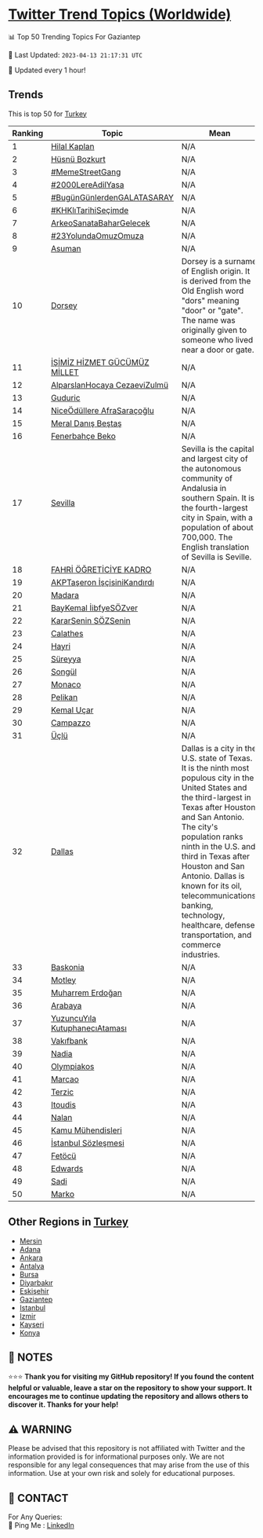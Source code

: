 [Twitter Trend Topics (Worldwide)](https://github.com/ErcinDedeoglu/Twitter-Trend-Topics)
==========


📊 Top 50 Trending Topics For Gaziantep

📆 Last Updated: `2023-04-13 21:17:31 UTC`

🔧 Updated every 1 hour!


## Trends

This is top 50 for [Turkey](</Turkey>)

| Ranking | Topic | Mean |
| ------- | ------------ | ------------ |
| 1 | [Hilal Kaplan](http://twitter.com/search?q=Hilal+Kaplan) | N/A |
| 2 | [Hüsnü Bozkurt](http://twitter.com/search?q=H%c3%bcsn%c3%bc+Bozkurt) | N/A |
| 3 | [#MemeStreetGang](http://twitter.com/search?q=%23MemeStreetGang) | N/A |
| 4 | [#2000LereAdilYasa](http://twitter.com/search?q=%232000LereAdilYasa) | N/A |
| 5 | [#BugünGünlerdenGALATASARAY](http://twitter.com/search?q=%23Bug%c3%bcnG%c3%bcnlerdenGALATASARAY) | N/A |
| 6 | [#KHKlıTarihiSeçimde](http://twitter.com/search?q=%23KHKl%c4%b1TarihiSe%c3%a7imde) | N/A |
| 7 | [ArkeoSanataBaharGelecek](http://twitter.com/search?q=ArkeoSanataBaharGelecek) | N/A |
| 8 | [#23YolundaOmuzOmuza](http://twitter.com/search?q=%2323YolundaOmuzOmuza) | N/A |
| 9 | [Asuman](http://twitter.com/search?q=Asuman) | N/A |
| 10 | [Dorsey](http://twitter.com/search?q=Dorsey) | Dorsey is a surname of English origin. It is derived from the Old English word "dors" meaning "door" or "gate". The name was originally given to someone who lived near a door or gate. |
| 11 | [İŞİMİZ HİZMET GÜCÜMÜZ MİLLET](http://twitter.com/search?q=%c4%b0%c5%9e%c4%b0M%c4%b0Z+H%c4%b0ZMET+G%c3%9cC%c3%9cM%c3%9cZ+M%c4%b0LLET) | N/A |
| 12 | [AlparslanHocaya CezaeviZulmü](http://twitter.com/search?q=AlparslanHocaya+CezaeviZulm%c3%bc) | N/A |
| 13 | [Guduric](http://twitter.com/search?q=Guduric) | N/A |
| 14 | [NiceÖdüllere AfraSaraçoğlu](http://twitter.com/search?q=Nice%c3%96d%c3%bcllere+AfraSara%c3%a7o%c4%9flu) | N/A |
| 15 | [Meral Danış Beştaş](http://twitter.com/search?q=Meral+Dan%c4%b1%c5%9f+Be%c5%9fta%c5%9f) | N/A |
| 16 | [Fenerbahçe Beko](http://twitter.com/search?q=Fenerbah%c3%a7e+Beko) | N/A |
| 17 | [Sevilla](http://twitter.com/search?q=Sevilla) | Sevilla is the capital and largest city of the autonomous community of Andalusia in southern Spain. It is the fourth-largest city in Spain, with a population of about 700,000. The English translation of Sevilla is Seville. |
| 18 | [FAHRİ ÖĞRETİCİYE KADRO](http://twitter.com/search?q=FAHR%c4%b0+%c3%96%c4%9eRET%c4%b0C%c4%b0YE+KADRO) | N/A |
| 19 | [AKPTaşeron İşçisiniKandırdı](http://twitter.com/search?q=AKPTa%c5%9feron+%c4%b0%c5%9f%c3%a7isiniKand%c4%b1rd%c4%b1) | N/A |
| 20 | [Madara](http://twitter.com/search?q=Madara) | N/A |
| 21 | [BayKemal İibfyeSÖZver](http://twitter.com/search?q=BayKemal+%c4%b0ibfyeS%c3%96Zver) | N/A |
| 22 | [KararSenin SÖZSenin](http://twitter.com/search?q=KararSenin+S%c3%96ZSenin) | N/A |
| 23 | [Calathes](http://twitter.com/search?q=Calathes) | N/A |
| 24 | [Hayri](http://twitter.com/search?q=Hayri) | N/A |
| 25 | [Süreyya](http://twitter.com/search?q=S%c3%bcreyya) | N/A |
| 26 | [Songül](http://twitter.com/search?q=Song%c3%bcl) | N/A |
| 27 | [Monaco](http://twitter.com/search?q=Monaco) | N/A |
| 28 | [Pelikan](http://twitter.com/search?q=Pelikan) | N/A |
| 29 | [Kemal Uçar](http://twitter.com/search?q=Kemal+U%c3%a7ar) | N/A |
| 30 | [Campazzo](http://twitter.com/search?q=Campazzo) | N/A |
| 31 | [Üçlü](http://twitter.com/search?q=%c3%9c%c3%a7l%c3%bc) | N/A |
| 32 | [Dallas](http://twitter.com/search?q=Dallas) | Dallas is a city in the U.S. state of Texas. It is the ninth most populous city in the United States and the third-largest in Texas after Houston and San Antonio. The city's population ranks ninth in the U.S. and third in Texas after Houston and San Antonio. Dallas is known for its oil, telecommunications, banking, technology, healthcare, defense, transportation, and commerce industries. |
| 33 | [Baskonia](http://twitter.com/search?q=Baskonia) | N/A |
| 34 | [Motley](http://twitter.com/search?q=Motley) | N/A |
| 35 | [Muharrem Erdoğan](http://twitter.com/search?q=Muharrem+Erdo%c4%9fan) | N/A |
| 36 | [Arabaya](http://twitter.com/search?q=Arabaya) | N/A |
| 37 | [YuzuncuYıla KutuphanecıAtaması](http://twitter.com/search?q=YuzuncuY%c4%b1la+Kutuphanec%c4%b1Atamas%c4%b1) | N/A |
| 38 | [Vakıfbank](http://twitter.com/search?q=Vak%c4%b1fbank) | N/A |
| 39 | [Nadia](http://twitter.com/search?q=Nadia) | N/A |
| 40 | [Olympiakos](http://twitter.com/search?q=Olympiakos) | N/A |
| 41 | [Marcao](http://twitter.com/search?q=Marcao) | N/A |
| 42 | [Terzic](http://twitter.com/search?q=Terzic) | N/A |
| 43 | [Itoudis](http://twitter.com/search?q=Itoudis) | N/A |
| 44 | [Nalan](http://twitter.com/search?q=Nalan) | N/A |
| 45 | [Kamu Mühendisleri](http://twitter.com/search?q=Kamu+M%c3%bchendisleri) | N/A |
| 46 | [İstanbul Sözleşmesi](http://twitter.com/search?q=%c4%b0stanbul+S%c3%b6zle%c5%9fmesi) | N/A |
| 47 | [Fetöcü](http://twitter.com/search?q=Fet%c3%b6c%c3%bc) | N/A |
| 48 | [Edwards](http://twitter.com/search?q=Edwards) | N/A |
| 49 | [Sadi](http://twitter.com/search?q=Sadi) | N/A |
| 50 | [Marko](http://twitter.com/search?q=Marko) | N/A |



## Other Regions in [Turkey](</Turkey>)

* [Mersin](</Turkey/Mersin.md>)
* [Adana](</Turkey/Adana.md>)
* [Ankara](</Turkey/Ankara.md>)
* [Antalya](</Turkey/Antalya.md>)
* [Bursa](</Turkey/Bursa.md>)
* [Diyarbakır](</Turkey/Diyarbakır.md>)
* [Eskişehir](</Turkey/Eskişehir.md>)
* [Gaziantep](</Turkey/Gaziantep.md>)
* [Istanbul](</Turkey/Istanbul.md>)
* [Izmir](</Turkey/Izmir.md>)
* [Kayseri](</Turkey/Kayseri.md>)
* [Konya](</Turkey/Konya.md>)



## 📝 NOTES

⭐⭐⭐ **Thank you for visiting my GitHub repository! If you found the content helpful or valuable, leave a star on the repository to show your support. It encourages me to continue updating the repository and allows others to discover it. Thanks for your help!**


## ⚠️ WARNING

Please be advised that this repository is not affiliated with Twitter and the information provided is for informational purposes only. We are not responsible for any legal consequences that may arise from the use of this information. Use at your own risk and solely for educational purposes.


## 📨 CONTACT

 For Any Queries:  
            🏓 Ping Me : [LinkedIn](https://www.linkedin.com/in/ercindedeoglu/)
